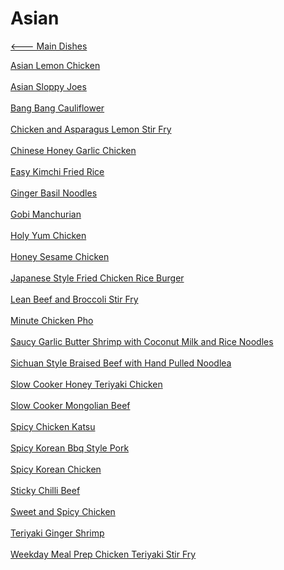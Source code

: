# Asian

[<--- Main Dishes](../main-dishes.md)

[Asian Lemon Chicken](./asian-lemon-chicken.md)<br><br>
[Asian Sloppy Joes](./asian-sloppy-joes.md)<br><br>
[Bang Bang Cauliflower](./bang-bang-cauliflower.md)<br><br>
[Chicken and Asparagus Lemon Stir Fry](./chicken-and-asparagus-lemon-stir-fry.md)<br><br>
[Chinese Honey Garlic Chicken](./chinese-honey-garlic-chicken.md)<br><br>
[Easy Kimchi Fried Rice](./easy-kimchi-fried-rice.md)<br><br>
[Ginger Basil Noodles](./ginger-basil-noodles.md)<br><br>
[Gobi Manchurian](./gobi-manchurian.md)<br><br>
[Holy Yum Chicken](./holy-yum-chicken.md)<br><br>
[Honey Sesame Chicken](./honey-sesame-chicken.md)<br><br>
[Japanese Style Fried Chicken Rice Burger](./japanese-style-fried-chicken-rice-burger.md)<br><br>
[Lean Beef and Broccoli Stir Fry](./lean-beef-and-broccoli-stir-fry.md)<br><br>
[Minute Chicken Pho](./minute-chicken-pho.md)<br><br>
[Saucy Garlic Butter Shrimp with Coconut Milk and Rice Noodles](./saucy-garlic-butter-shrimp-with-coconut-milk-and-rice-noodles.md)<br><br>
[Sichuan Style Braised Beef with Hand Pulled Noodlea](./sichuan-style-braised-beef-with-hand-pulled-noodlea.md)<br><br>
[Slow Cooker Honey Teriyaki Chicken](./slow-cooker-honey-teriyaki-chicken.md)<br><br>
[Slow Cooker Mongolian Beef](./slow-cooker-mongolian-beef.md)<br><br>
[Spicy Chicken Katsu](./spicy-chicken-katsu.md)<br><br>
[Spicy Korean Bbq Style Pork](./spicy-korean-bbq-style-pork.md)<br><br>
[Spicy Korean Chicken](./spicy-korean-chicken.md)<br><br>
[Sticky Chilli Beef](./sticky-chilli-beef.md)<br><br>
[Sweet and Spicy Chicken](./sweet-and-spicy-chicken.md)<br><br>
[Teriyaki Ginger Shrimp](./teriyaki-ginger-shrimp.md)<br><br>
[Weekday Meal Prep Chicken Teriyaki Stir Fry](./weekday-meal-prep-chicken-teriyaki-stir-fry.md)<br><br>
